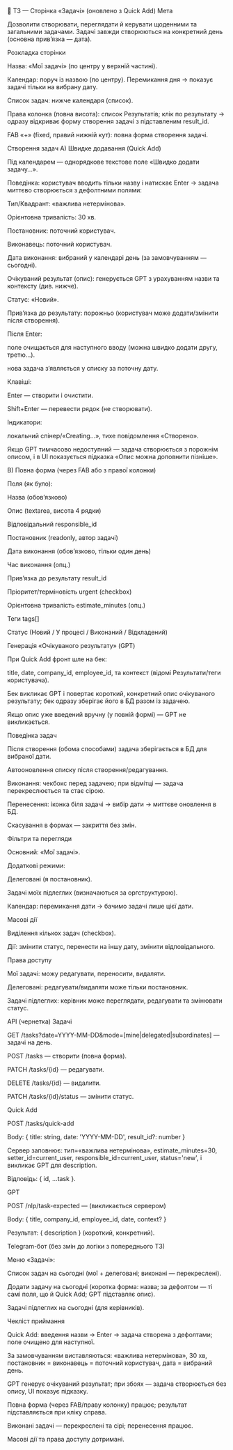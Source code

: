 📄 ТЗ — Сторінка «Задачі» (оновлено з Quick Add)
Мета

Дозволити створювати, переглядати й керувати щоденними та загальними задачами.
Задачі завжди створюються на конкретний день (основна прив’язка — дата).

Розкладка сторінки

Назва: «Мої задачі» (по центру у верхній частині).

Календар: поруч із назвою (по центру). Перемикання дня → показує задачі тільки на вибрану дату.

Список задач: нижче календаря (список).

Права колонка (повна висота): список Результатів; клік по результату → одразу відкриває форму створення задачі з підставленим result_id.

FAB «+» (fixed, правий нижній кут): повна форма створення задачі.

Створення задач
A) Швидке додавання (Quick Add)

Під календарем — однорядкове текстове поле «Швидко додати задачу…».

Поведінка: користувач вводить тільки назву і натискає Enter → задача миттєво створюється з дефолтними полями:

Тип/Квадрант: «важлива нетермінова».

Орієнтовна тривалість: 30 хв.

Постановник: поточний користувач.

Виконавець: поточний користувач.

Дата виконання: вибраний у календарі день (за замовчуванням — сьогодні).

Очікуваний результат (опис): генерується GPT з урахуванням назви та контексту (див. нижче).

Статус: «Новий».

Прив’язка до результату: порожньо (користувач може додати/змінити після створення).

Після Enter:

поле очищається для наступного вводу (можна швидко додати другу, третю…).

нова задача з’являється у списку за поточну дату.

Клавіші:

Enter — створити і очистити.

Shift+Enter — перевести рядок (не створювати).

Індикатори:

локальний спінер/«Creating…», тихе повідомлення «Створено».

Якщо GPT тимчасово недоступний — задача створюється з порожнім описом, і в UI показується підказка «Опис можна доповнити пізніше».

B) Повна форма (через FAB або з правої колонки)

Поля (як було):

Назва (обов’язково)

Опис (textarea, висота 4 рядки)

Відповідальний responsible_id

Постановник (readonly, автор задачі)

Дата виконання (обов’язково, тільки один день)

Час виконання (опц.)

Прив’язка до результату result_id

Пріоритет/терміновість urgent (checkbox)

Орієнтовна тривалість estimate_minutes (опц.)

Теги tags[]

Статус (Новий / У процесі / Виконаний / Відкладений)

Генерація «Очікуваного результату» (GPT)

При Quick Add фронт шле на бек:

title, date, company_id, employee_id, та контекст (відомі Результати/теги користувача).

Бек викликає GPT і повертає короткий, конкретний опис очікуваного результату; бек одразу зберігає його в БД разом із задачею.

Якщо опис уже введений вручну (у повній формі) — GPT не викликається.

Поведінка задач

Після створення (обома способами) задача зберігається в БД для вибраної дати.

Автооновлення списку після створення/редагування.

Виконання: чекбокс перед задачею; при відмітці — задача перекреслюється та стає сірою.

Перенесення: іконка біля задачі → вибір дати → миттєве оновлення в БД.

Скасування в формах — закриття без змін.

Фільтри та перегляди

Основний: «Мої задачі».

Додаткові режими:

Делеговані (я постановник).

Задачі моїх підлеглих (визначаються за оргструктурою).

Календар: перемикання дати → бачимо задачі лише цієї дати.

Масові дії

Виділення кількох задач (checkbox).

Дії: змінити статус, перенести на іншу дату, змінити відповідального.

Права доступу

Мої задачі: можу редагувати, переносити, видаляти.

Делеговані: редагувати/видаляти може тільки постановник.

Задачі підлеглих: керівник може переглядати, редагувати та змінювати статус.

API (чернетка)
Задачі

GET /tasks?date=YYYY-MM-DD&mode=[mine|delegated|subordinates] — задачі на день.

POST /tasks — створити (повна форма).

PATCH /tasks/{id} — редагувати.

DELETE /tasks/{id} — видалити.

PATCH /tasks/{id}/status — змінити статус.

Quick Add

POST /tasks/quick-add

Body: { title: string, date: 'YYYY-MM-DD', result_id?: number }

Сервер заповнює: тип=«важлива нетермінова», estimate_minutes=30, setter_id=current_user, responsible_id=current_user, status='new', і викликає GPT для description.

Відповідь: { id, ...task }.

GPT

POST /nlp/task-expected — (викликається сервером)

Body: { title, company_id, employee_id, date, context? }

Результат: { description } (короткий, конкретний).

Telegram-бот (без змін до логіки з попереднього ТЗ)

Меню «Задачі»:

Список задач на сьогодні (мої + делеговані; виконані — перекреслені).

Додати задачу на сьогодні (коротка форма: назва; за дефолтом — ті самі поля, що й Quick Add; GPT підставляє опис).

Задачі підлеглих на сьогодні (для керівників).

Чекліст приймання

Quick Add: введення назви → Enter → задача створена з дефолтами; поле очищено для наступної.

За замовчуванням виставляються: «важлива нетермінова», 30 хв, постановник = виконавець = поточний користувач, дата = вибраний день.

GPT генерує очікуваний результат; при збоях — задача створюється без опису, UI показує підказку.

Повна форма (через FAB/праву колонку) працює; результат підставляється при кліку справа.

Виконані задачі — перекреслені та сірі; перенесення працює.

Масові дії та права доступу дотримані.